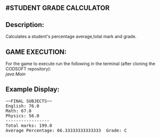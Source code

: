 #STUDENT GRADE CALCULATOR
---------------------
Description:
-----
Calculates a student's percentage average,total mark and grade.

GAME EXECUTION:
------
For the game to execute run the following in the terminal (after cloning the CODSOFT repository):<br>
*java Main*

Example Display:
----
<pre>
~~FINAL SUBJECTS~~
English: 76.0
Math: 67.0
Physics: 56.0
-----------------
Total marks: 199.0
Average Percentage: 66.33333333333333  Grade: C
</pre>